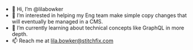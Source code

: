 - 👋  Hi, I’m @lilabowker
- 👀  I’m interested in helping my Eng team make simple copy changes that will eventually be managed in a CMS.
- 🌱  I’m currently learning about technical concepts like GraphQL in more depth. 
- 📫  Reach me at lila.bowker@stitchfix.com

<!---
lilabowker/lilabowker is a ✨ special ✨ repository because its `README.md` (this file) appears on your GitHub profile.
You can click the Preview link to take a look at your changes.
--->
